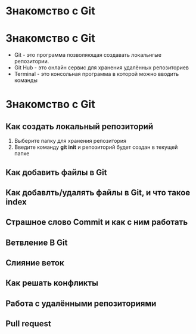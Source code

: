 # Знакомство с Git #
# Знакомство с Git #
+ Git - это программа позволяющая создавать локальнгые репозитории.
+ Git Hub - это онлайн сервис для хранения удалённых репозиториев
+ Terminal - это консольная программа в которой можно вводить команды

# Знакомство с Git #

## Как создать локальный репозиторий

1. Выберите папку для хранения репозитория
2. Введите команду **git init** и репозиторий будет создан в текущей папке

## Как добавить файлы в Git

## Как добавлть/удалять файлы в Git, и что такое index

## Страшное слово Commit и как с ним работать

## Ветвление В Git

## Слияние веток

## Как решать конфликты

## Работа с удалёнными репозиториями

## Pull request 